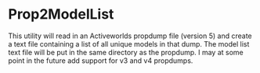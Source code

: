 # Prop2ModelList
This utility will read in an Activeworlds propdump file (version 5) and create a text file containing a list of all unique models in that dump. The model list text file will be put in the same directory as the propdump. I may at some point in the future add support for v3 and v4 propdumps.
